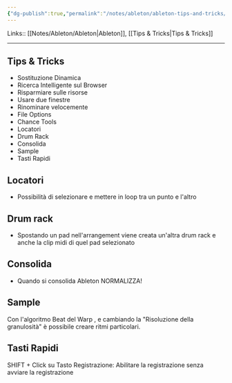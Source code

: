 ```yaml
---
{"dg-publish":true,"permalink":"/notes/ableton/ableton-tips-and-tricks/","tags":["type/note"]}
---
```


Links:: [[Notes/Ableton/Ableton\|Ableton]], [[Tips & Tricks\|Tips & Tricks]]

---
## Tips & Tricks

- Sostituzione Dinamica
- Ricerca Intelligente sul Browser
- Risparmiare sulle risorse
- Usare due finestre
- Rinominare velocemente
- File Options
- Chance Tools
- Locatori
- Drum Rack
- Consolida
- Sample
- Tasti Rapidi



## Locatori

- Possibilità di selezionare e mettere in loop tra un punto e l'altro

## Drum rack

- Spostando un pad nell'arrangement viene creata un'altra drum rack e anche la clip midi di quel pad selezionato

## Consolida

- Quando si consolida Ableton NORMALIZZA!

## Sample

Con l'algoritmo Beat del Warp , e cambiando la "Risoluzione della granulosità" è possibile creare ritmi particolari.


## Tasti Rapidi

SHIFT + Click su Tasto Registrazione: Abilitare la registrazione senza avviare la registrazione